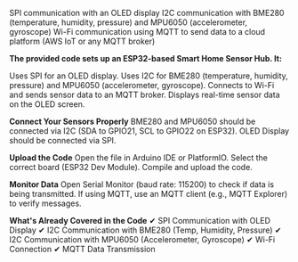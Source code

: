 SPI communication with an OLED display
I2C communication with BME280 (temperature, humidity, pressure) and MPU6050 (accelerometer, gyroscope)
Wi-Fi communication using MQTT to send data to a cloud platform (AWS IoT or any MQTT broker)

**The provided code sets up an ESP32-based Smart Home Sensor Hub. It:**

Uses SPI for an OLED display.
Uses I2C for BME280 (temperature, humidity, pressure) and MPU6050 (accelerometer, gyroscope).
Connects to Wi-Fi and sends sensor data to an MQTT broker.
Displays real-time sensor data on the OLED screen.

**Connect Your Sensors Properly**
BME280 and MPU6050 should be connected via I2C (SDA to GPIO21, SCL to GPIO22 on ESP32).
OLED Display should be connected via SPI.

**Upload the Code**
Open the file in Arduino IDE or PlatformIO.
Select the correct board (ESP32 Dev Module).
Compile and upload the code.

**Monitor Data**
Open Serial Monitor (baud rate: 115200) to check if data is being transmitted.
If using MQTT, use an MQTT client (e.g., MQTT Explorer) to verify messages.

**What's Already Covered in the Code**
✔ SPI Communication with OLED Display
✔ I2C Communication with BME280 (Temp, Humidity, Pressure)
✔ I2C Communication with MPU6050 (Accelerometer, Gyroscope)
✔ Wi-Fi Connection
✔ MQTT Data Transmission
